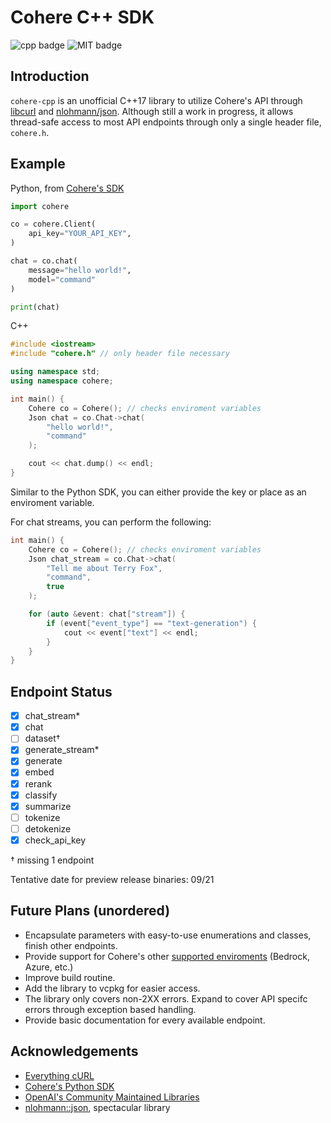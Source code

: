 # Cohere C++ SDK
![cpp badge](https://img.shields.io/badge/version-C++17-blue)
![MIT badge](https://img.shields.io/github/license/abeldiress/cohere-cpp)

## Introduction

`cohere-cpp` is an unofficial C++17 library to utilize Cohere's API through [libcurl](https://curl.se/libcurl/) and [nlohmann/json](https://github.com/nlohmann/json). Although still a work in progress, it allows thread-safe access to most API endpoints through only a single header file, `cohere.h`.

## Example

Python, from [Cohere's SDK](https://github.com/cohere-ai/cohere-python?tab=readme-ov-file#usage)
```py
import cohere

co = cohere.Client(
    api_key="YOUR_API_KEY",
)

chat = co.chat(
    message="hello world!",
    model="command"
)

print(chat)
```

C++
```cpp
#include <iostream>
#include "cohere.h" // only header file necessary

using namespace std;
using namespace cohere;

int main() {
    Cohere co = Cohere(); // checks enviroment variables
    Json chat = co.Chat->chat(
        "hello world!", 
        "command"
    );

    cout << chat.dump() << endl;
}
```

Similar to the Python SDK, you can either provide the key or place as an enviroment variable.

For chat streams, you can perform the following:

```cpp
int main() {
    Cohere co = Cohere(); // checks enviroment variables
    Json chat_stream = co.Chat->chat(
        "Tell me about Terry Fox", 
        "command",
        true
    );

    for (auto &event: chat["stream"]) {
        if (event["event_type"] == "text-generation") {
            cout << event["text"] << endl;
        }
    }
}
```

## Endpoint Status

- [x] chat_stream*
- [x] chat
- [ ] dataset†
- [x] generate_stream*
- [x] generate
- [x] embed
- [x] rerank
- [x] classify
- [x] summarize
- [ ] tokenize
- [ ] detokenize
- [x] check_api_key

† missing 1 endpoint

Tentative date for preview release binaries: 09/21

## Future Plans (unordered)
 - Encapsulate parameters with easy-to-use enumerations and classes, finish other endpoints.
 - Provide support for Cohere's other [supported enviroments](https://docs.cohere.com/docs/cohere-works-everywhere#supported-environments) (Bedrock, Azure, etc.)
 - Improve build routine.
 - Add the library to vcpkg for easier access.
 - The library only covers non-2XX errors. Expand to cover API specifc errors through exception based handling.
 - Provide basic documentation for every available endpoint.

## Acknowledgements
 - [Everything cURL](https://everything.curl.dev/)
 - [Cohere's Python SDK](https://github.com/cohere-ai/cohere-python)
 - [OpenAI's Community Maintained Libraries](https://platform.openai.com/docs/libraries/community-libraries)
 - [nlohmann::json](https://github.com/nlohmann/json), spectacular library
